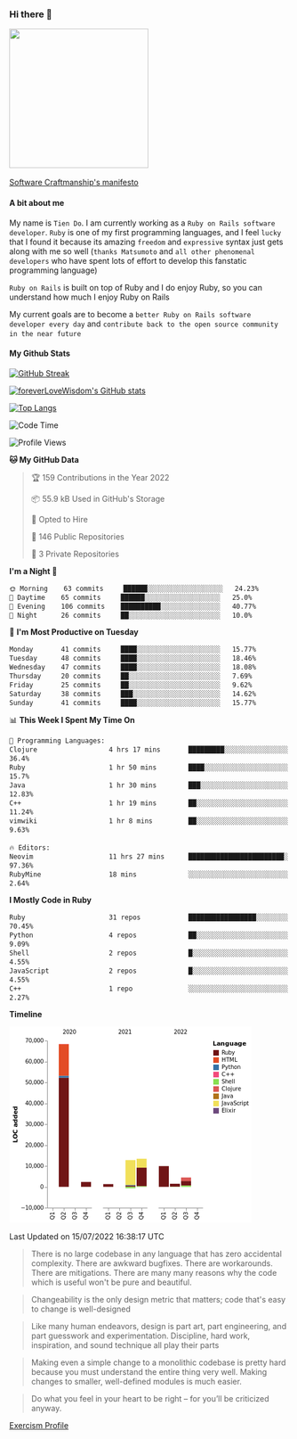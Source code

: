 ### Hi there 👋

<!--
**foreverLoveWisdom/foreverLoveWisdom** is a ✨ _special_ ✨ repository because its `README.md` (this file) appears on your GitHub profile.

Here are some ideas to get you started:

- 🔭 I’m currently working on ...
- 🌱 I’m currently learning ...
- 👯 I’m looking to collaborate on ...
- 🤔 I’m looking for help with ...
- 💬 Ask me about ...
- 📫 How to reach me: ...
- 😄 Pronouns: ...
- ⚡ Fun fact: ...
-->

<img src="https://codecondo.com/wp-content/uploads/2017/09/railslogo.png" width="250" height="250">

[Software Craftmanship's manifesto](http://manifesto.softwarecraftsmanship.org/)

#### A bit about me
My name is `Tien Do`. I am currently working as a `Ruby on Rails software developer`. `Ruby` is one of my first programming languages, and I feel `lucky` that I found it because its amazing `freedom` and `expressive` syntax just gets along with me so well (`thanks Matsumoto` and `all other phenomenal developers` who have spent lots of effort to develop this fanstatic programming language)

`Ruby on Rails` is built on top of Ruby and I do enjoy Ruby, so you can understand how much I enjoy Ruby on Rails

My current goals are to become a `better Ruby on Rails software developer every day` and `contribute back to the open source community in the near future`

#### My Github Stats

[![GitHub Streak](https://github-readme-streak-stats.herokuapp.com/?user=foreverLoveWisdom&theme=dracula)](https://git.io/streak-stats)
&nbsp;
&nbsp;

[![foreverLoveWisdom's GitHub stats](https://github-readme-stats.vercel.app/api?username=foreverLoveWisdom&show_icons=true&theme=react&count_private=true)](https://github.com/anuraghazra/github-readme-stats)

[![Top Langs](https://github-readme-stats.vercel.app/api/top-langs/?username=foreverLoveWisdom&show_icons=true&theme=vue-dark)](https://github.com/anuraghazra/github-readme-stats)

<!--START_SECTION:waka-->
![Code Time](http://img.shields.io/badge/Code%20Time-1%2C143%20hrs%209%20mins-blue)

![Profile Views](http://img.shields.io/badge/Profile%20Views-6-blue)

**🐱 My GitHub Data** 

> 🏆 159 Contributions in the Year 2022
 > 
> 📦 55.9 kB Used in GitHub's Storage 
 > 
> 💼 Opted to Hire
 > 
> 📜 146 Public Repositories 
 > 
> 🔑 3 Private Repositories  
 > 
**I'm a Night 🦉** 

```text
🌞 Morning    63 commits     ██████░░░░░░░░░░░░░░░░░░░   24.23% 
🌆 Daytime    65 commits     ██████░░░░░░░░░░░░░░░░░░░   25.0% 
🌃 Evening    106 commits    ██████████░░░░░░░░░░░░░░░   40.77% 
🌙 Night      26 commits     ██░░░░░░░░░░░░░░░░░░░░░░░   10.0%

```
📅 **I'm Most Productive on Tuesday** 

```text
Monday       41 commits     ████░░░░░░░░░░░░░░░░░░░░░   15.77% 
Tuesday      48 commits     ████░░░░░░░░░░░░░░░░░░░░░   18.46% 
Wednesday    47 commits     ████░░░░░░░░░░░░░░░░░░░░░   18.08% 
Thursday     20 commits     ██░░░░░░░░░░░░░░░░░░░░░░░   7.69% 
Friday       25 commits     ██░░░░░░░░░░░░░░░░░░░░░░░   9.62% 
Saturday     38 commits     ███░░░░░░░░░░░░░░░░░░░░░░   14.62% 
Sunday       41 commits     ████░░░░░░░░░░░░░░░░░░░░░   15.77%

```


📊 **This Week I Spent My Time On** 

```text
💬 Programming Languages: 
Clojure                  4 hrs 17 mins       █████████░░░░░░░░░░░░░░░░   36.4% 
Ruby                     1 hr 50 mins        ████░░░░░░░░░░░░░░░░░░░░░   15.7% 
Java                     1 hr 30 mins        ███░░░░░░░░░░░░░░░░░░░░░░   12.83% 
C++                      1 hr 19 mins        ██░░░░░░░░░░░░░░░░░░░░░░░   11.24% 
vimwiki                  1 hr 8 mins         ██░░░░░░░░░░░░░░░░░░░░░░░   9.63%

🔥 Editors: 
Neovim                   11 hrs 27 mins      ████████████████████████░   97.36% 
RubyMine                 18 mins             ░░░░░░░░░░░░░░░░░░░░░░░░░   2.64%

```

**I Mostly Code in Ruby** 

```text
Ruby                     31 repos            █████████████████░░░░░░░░   70.45% 
Python                   4 repos             ██░░░░░░░░░░░░░░░░░░░░░░░   9.09% 
Shell                    2 repos             █░░░░░░░░░░░░░░░░░░░░░░░░   4.55% 
JavaScript               2 repos             █░░░░░░░░░░░░░░░░░░░░░░░░   4.55% 
C++                      1 repo              ░░░░░░░░░░░░░░░░░░░░░░░░░   2.27%

```


**Timeline**

![Chart not found](https://raw.githubusercontent.com/foreverLoveWisdom/foreverLoveWisdom/main/charts/bar_graph.png) 


 Last Updated on 15/07/2022 16:38:17 UTC
<!--END_SECTION:waka-->


> There is no large codebase in any language that has zero accidental complexity. There are awkward bugfixes. There are workarounds. There are mitigations.
> There are many many reasons why the code which is useful won't be pure and beautiful.

> Changeability is the only design metric that matters; code that's easy to change is well-designed

> Like many human endeavors, design is part art, part engineering, and part guesswork and experimentation. Discipline, hard work, inspiration, and sound technique all play their parts

> Mak­ing even a sim­ple change to a mono­lith­ic code­base is pret­ty hard because you must under­stand the entire thing very well. Mak­ing changes to small­er, well-defined mod­ules is much easier.
 
 > Do what you feel in your heart to be right – for you’ll be criticized anyway.
 
[Exercism Profile](https://exercism.org/profiles/foreverLoveWisdom)
